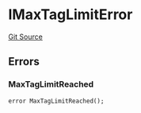# IMaxTagLimitError
[Git Source](https://github.com/thrackle-io/rules-protocol/blob/a2d57139b7236b5b0e9a0727e55f81e5332cd216/src/interfaces/IErrors.sol)


## Errors
### MaxTagLimitReached

```solidity
error MaxTagLimitReached();
```

